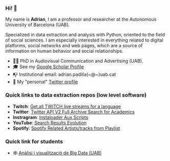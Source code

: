### Hi! 👋

My name is **Adrian**, I am a professor and researcher at the Autonomous University of Barcelona (UAB). 

Specialized in data extraction and analysis with Python, oriented to the field of social sciences. I am especially interested in everything related to digital platforms, social networks and web pages, which are a source of information on human behavior and social relationships.

- 👨‍⚕️ PhD in Audiovisual Communication and Advertising (UAB).
- 🎓 See my [Google Scholar Profile](https://scholar.google.com/citations?user=zKICdGIAAAAJ&hl=es)
- 📭 Institutional email: adrian.padilla(~@~)uab.cat
- 💩 My "personal" [Twitter profile](https://twitter.com/adriapadilla)

### Quick links to data extraction repos (low level software)
- **Twitch**: [Get all TWITCH live streams for a language](https://github.com/AdriaPadilla/get_twitch_live_streams)
- **Twitter**: [Twitter API V2 Full Archive Search for Academics](https://github.com/AdriaPadilla/Twitter-API-V2-full-archive-Search-academics)
- **Instragram**: [Instaloader Aux Scripts](https://github.com/AdriaPadilla/InstaloaderScripts)
- **YouTube**: [Search Results Evolution](https://github.com/AdriaPadilla/youtube_search_results)
- **Spotify**: [Spotify Related Artists/tracks from Playlist](https://github.com/AdriaPadilla/spotixplore)

### Quick link for students 
- 🕸 [Anàlisi i visualització de Big Data (UAB)](https://adriapadilla.github.io/bigdata-uab/)
